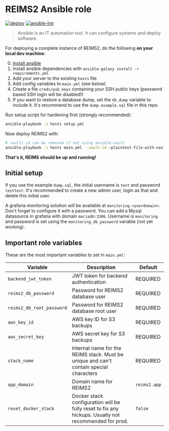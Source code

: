 # REIMS2 Ansible role

[![deploy](https://github.com/reims2/reims2-ansible-playbook/actions/workflows/deploy.yml/badge.svg?event=push)](https://github.com/reims2/reims2-ansible-playbook/actions/workflows/deploy.yml)
[![ansible-lint](https://github.com/reims2/reims2-ansible-playbook/actions/workflows/lint.yml/badge.svg?event=push)](https://github.com/reims2/reims2-ansible-playbook/actions/workflows/lint.yml)

> Ansible is an IT automation tool. It can configure systems and deploy software.

For deploying a complete instance of REIMS2, do the following **on your local dev machine**:

0. [Install ansible](https://docs.ansible.com/ansible/latest/installation_guide/intro_installation.html)
1. Install ansible dependencies with `ansible-galaxy install -r requirements.yml`
2. Add your server to the existing `hosts` file
3. Add config variables to `main.yml` (see below)
4. Create a file `creds/pub_keys` containing your SSH public keys (password based SSH login will be disabled!)
5. If you want to restore a database dump, set the `db_dump` variable to include it. It's recommend to use the `dump.example.sql` file in this repo.

Run setup script for hardening first (strongly recommended):

```bash
ansible-playbook -i hosts setup.yml
```

Now deploy REIMS2 with:

```bash
# vaulti-id can be removed if not using ansible-vault
ansible-playbook -i hosts main.yml --vault-id <plaintext-file-with-vault-password>
```

**That's it, REIMS should be up and running!**

## Initial setup

If you use the example `dump.sql`, the initial username is `test` and password `testtest`. It's recommended to create a new admin user, login as that and delete this initial user.

A grafana monitoring solution will be available at `monitoring.<yourdomain>`. Don't forget to configure it with a password. You can add a Mysql datasource in grafana with domain `mariadb:3306`. Username is `monitoring` and password is set using the `monitoring_db_password` variable (not yet working).

## Important role variables

These are the most important variables to set in `main.yml`:

| Variable                  | Description                                                                                          | Default      |
| ------------------------- | ---------------------------------------------------------------------------------------------------- | ------------ |
| `backend_jwt_token`       | JWT token for backend authentication                                                                 | REQUIRED     |
| `reims2_db_password`      | Password for REIMS2 database user                                                                    | REQUIRED     |
| `reims2_db_root_password` | Password for REIMS2 database root user                                                               | REQUIRED     |
| `aws_key_id`              | AWS key ID for S3 backups                                                                            | REQUIRED     |
| `aws_secret_key`          | AWS secret key for S3 backups                                                                        | REQUIRED     |
| `stack_name`              | Internal name for the REIMS stack. Must be unique and can't contain special characters               | REQUIRED     |
| `app_domain`              | Domain name for REIMS2                                                                               | `reims2.app` |
| `reset_docker_stack`      | Docker stack configuration will be fully reset to fix any hickups. Usually not recommended for prod. | `false`      |

